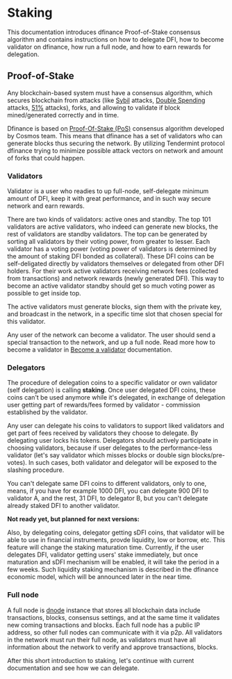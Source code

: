 # Staking

This documentation introduces dfinance Proof-of-Stake consensus algorithm and contains instructions on how to delegate DFI, how to become validator on dfinance, how run a full node, and how to earn rewards for delegation.

## Proof-of-Stake

Any blockchain-based system must have a consensus algorithm, which secures blockchain from attacks (like [Sybil](https://academy.binance.com/security/sybil-attacks-explained) attacks, [Double Spending](https://academy.binance.com/security/double-spending-explained) attacks, [51%](https://academy.binance.com/security/what-is-a-51-percent-attack) attacks), forks, and allowing to validate if block mined/generated correctly and in time.

Dfinance is based on [Proof-Of-Stake (PoS)](https://academy.binance.com/blockchain/delegated-proof-of-stake-explained) consensus algorithm developed by Cosmos team. This means that dfinance has a set of validators who can generate blocks thus securing the network. By utilizing Tendermint protocol dfinance trying to minimize possible attack vectors on network and amount of forks that could happen.

### Validators

Validator is a user who readies to up full-node, self-delegate minimum amount of DFI, keep it with great performance, and in such way secure network and earn rewards.

There are two kinds of validators: active ones and standby. The top 101 validators are active validators, who indeed can generate new blocks, the rest of validators are standby validators. The top can be generated by sorting all validators by their voting power, from greater to lesser. Each validator has a voting power (voting power of validators is determined by the amount of staking DFI bonded as collateral). These DFI coins can be self-deligated directly by validators themselves or delegated from other DFI holders. For their work active validators receiving network fees (collected from transactions) and network rewards (newly generated DFI). This way to become an active validator standby should get so much voting power as possible to get inside top.

The active validators must generate blocks, sign them with the private key, and broadcast in the network, in a specific time slot that chosen special for this validator.

Any user of the network can become a validator. The user should send a special transaction to the network, and up a full node. Read more how to become a validator in [Become a validator](/staking/become_a_validator.md) documentation.

### Delegators

The procedure of delegation coins to a specific validator or own validator (self delegation) is calling **staking**. Once user delegated DFI coins, these coins can't be used anymore while it's delegated, in exchange of delegation user getting part of rewards/fees formed by validator - commission established by the validator.

Any user can delegate his coins to validators to support liked validators and get part of fees received by validators they choose to delegate. By delegating user locks his tokens. Delegators should actively participate in choosing validators, because if user delegates to the performance-less validator (let's say validator which misses blocks or double sign blocks/pre-votes). In such cases, both validator and delegator will be exposed to the slashing procedure.

You can't delegate same DFI coins to different validators, only to one, means, if you have for example 1000 DFI, you can delegate 900 DFI to validator A, and the rest, 31 DFI, to delegator B, but you can't delegate already staked DFI to another validator.

**Not ready yet, but planned for next versions:**

Also, by delegating coins, delegator getting sDFI coins, that validator will be able to use in financial instruments, provde liquidity, low or borrow, etc.
This feature will change the staking maturation time. Currently, if the user delegates DFI, validator getting users' stake immediately, but once maturation and sDFI mechanism will be enabled, it will take the period in a few weeks. Such liquidity staking mechanism is described in the dfinance economic model, which will be announced later in the near time.

### Full node

A full node is [dnode](../architecture/dnode.md) instance that stores all blockchain data include transactions, blocks, consensus settings, and at the same time it validates new coming transactions and blocks. Each full node has a public IP address, so other full nodes can communicate with it via p2p. All validators in the network must run their full node, as validators must have all information about the network to verify and approve transactions, blocks.

After this short introduction to staking, let's continue with current documentation and see how we can delegate.
